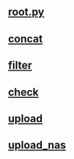## [root.py](./root.py)

## [concat](./concat.py)

## [filter](./filter.py)

## [check](./check.py)

## [upload](./upload.py)

## [upload_nas](./upload_nas.py)

